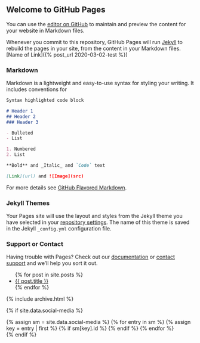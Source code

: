 ## Welcome to GitHub Pages

You can use the [editor on GitHub](https://github.com/TheVladdestVlad/TheVladdestVlad.github.io/edit/master/index.md) to maintain and preview the content for your website in Markdown files.

Whenever you commit to this repository, GitHub Pages will run [Jekyll](https://jekyllrb.com/) to rebuild the pages in your site, from the content in your Markdown files.
[Name of Link]({% post_url 2020-03-02-test %})
### Markdown

Markdown is a lightweight and easy-to-use syntax for styling your writing. It includes conventions for

```markdown
Syntax highlighted code block

# Header 1
## Header 2
### Header 3

- Bulleted
- List

1. Numbered
2. List

**Bold** and _Italic_ and `Code` text

[Link](url) and ![Image](src)
```

For more details see [GitHub Flavored Markdown](https://guides.github.com/features/mastering-markdown/).

### Jekyll Themes

Your Pages site will use the layout and styles from the Jekyll theme you have selected in your [repository settings](https://github.com/TheVladdestVlad/TheVladdestVlad.github.io/settings). The name of this theme is saved in the Jekyll `_config.yml` configuration file.

### Support or Contact

Having trouble with Pages? Check out our [documentation](https://help.github.com/categories/github-pages-basics/) or [contact support](https://github.com/contact) and we’ll help you sort it out.

<ul>
  {% for post in site.posts %}
    <li>
      <a href="{{ post.url }}">{{ post.title }}</a>
    </li>
  {% endfor %}
</ul>

{% include archive.html %} 


{% if site.data.social-media %}
<div id="social-media">
    {% assign sm = site.data.social-media %}
    {% for entry in sm %}
        {% assign key = entry | first %}
        {% if sm[key].id %}
            <a href="{{ sm[key].href }}{{ sm[key].id }}" title="{{ sm[key].title }}"><i class="fa {{ sm[key].fa-icon }}"></i></a>
        {% endif %}
    {% endfor %}
</div>
{% endif %}

